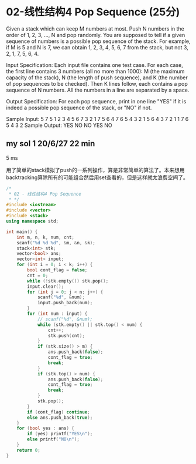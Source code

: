 # 02-线性结构4 Pop Sequence (25分)

Given a stack which can keep M numbers at most. Push N numbers in the order of 1, 2, 3, ..., N and pop randomly. You are supposed to tell if a given sequence of numbers is a possible pop sequence of the stack. For example, if M is 5 and N is 7, we can obtain 1, 2, 3, 4, 5, 6, 7 from the stack, but not 3, 2, 1, 7, 5, 6, 4.

Input Specification:
Each input file contains one test case. For each case, the first line contains 3 numbers (all no more than 1000): M (the maximum capacity of the stack), N (the length of push sequence), and K (the number of pop sequences to be checked). Then K lines follow, each contains a pop sequence of N numbers. All the numbers in a line are separated by a space.

Output Specification:
For each pop sequence, print in one line "YES" if it is indeed a possible pop sequence of the stack, or "NO" if not.

Sample Input:
5 7 5
1 2 3 4 5 6 7
3 2 1 7 5 6 4
7 6 5 4 3 2 1
5 6 4 3 7 2 1
1 7 6 5 4 3 2
Sample Output:
YES
NO
NO
YES
NO

## my sol 1     20/6/27     22 min

5 ms

用了简单的stack模拟了push的一系列操作，算是非常简单的算法了。本来想用backtracking算除所有的可能组合然后用set查看的，但是这样就太浪费空间了。

``` C++
/*
 * 02 - 线性结构4 Pop Sequence
 * */
#include <iostream>
#include <vector>
#include <stack>
using namespace std;

int main() {
    int m, n, k, num, cnt;
    scanf("%d %d %d", &m, &n, &k);
    stack<int> stk;
    vector<bool> ans;
    vector<int> input;
    for (int i = 0; i < k; i++) {
        bool cont_flag = false;
        cnt = 0;
        while (!stk.empty()) stk.pop();
        input.clear();
        for (int j = 0; j < n; j++) {
            scanf("%d", &num);
            input.push_back(num);
        }
        for (int num : input) {
            // scanf("%d", &num);
            while (stk.empty() || stk.top() < num) {
                cnt++;
                stk.push(cnt);
            }
            if (stk.size() > m) {
                ans.push_back(false);
                cont_flag = true;
                break;
            }
            if (stk.top() > num) {
                ans.push_back(false);
                cont_flag = true;
                break;
            }
            stk.pop();
        }
        if (cont_flag) continue;
        else ans.push_back(true);
    }
    for (bool yes : ans) {
        if (yes) printf("YES\n");
        else printf("NO\n");
    }
    return 0;
}
```
